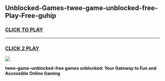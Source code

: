 
## Unblocked-Games-twee-game-unblocked-free-Play-Free-guhip
<h3>
<a href="https://premium76.site?title=twee-game-unblocked-free&ref=21A">CLICK TO PLAY</a></h3>
<hr>

<h3>
<a href="https://premium76.site?title=twee-game-unblocked-free&ref=21A">CLICK 2 PLAY</a>
  
</h3>

<a href="https://premium76.site?title=twee-game-unblocked-free&ref=21A"><img src="https://clearcache.store/games.png"></a>


**twee-game-unblocked-free games unblocked: Your Gateway to Fun and Accessible Online Gaming**
